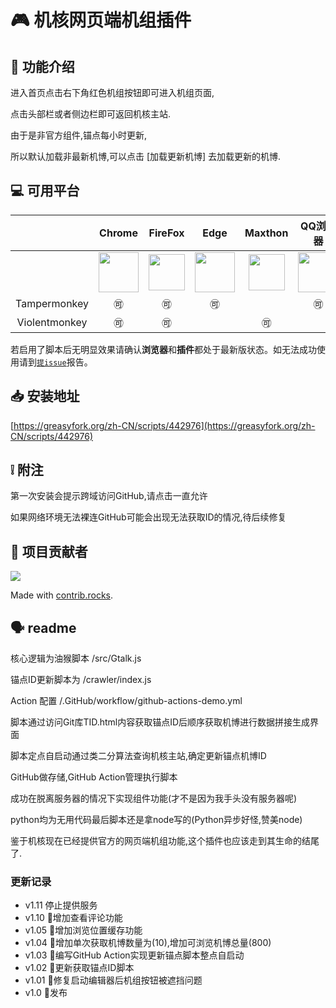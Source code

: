 # 🎮   机核网页端机组插件

<!-- 
<img src="https://raw.githubusercontent.com/swsoyee/psnine-enhanced-version/master/screenshots/homepage.png" width="300" align="right" style="max-width: 50%"> -->

## 🔧 功能介绍

进入首页点击右下角红色机组按钮即可进入机组页面,

点击头部栏或者侧边栏即可返回机核主站.

由于是非官方组件,锚点每小时更新,

所以默认加载非最新机博,可以点击 [加载更新机博] 去加载更新的机博.


## 💻 可用平台
||Chrome|FireFox|Edge|Maxthon|QQ浏览器|360浏览器|
| ---- | ---- | ---- | ---- | ---- | ---- | ---- |
| | <img src="https://raw.githubusercontent.com/swsoyee/psnine-night-mode-CSS/master/icon/chrome-512.png" width="64px"></img>| <img src="https://raw.githubusercontent.com/swsoyee/psnine-night-mode-CSS/master/icon/512px-Firefox_Logo%2C_2017.svg.png" width="58px"></img> | <img src="https://raw.githubusercontent.com/swsoyee/psnine-night-mode-CSS/master/icon/edge.png" width="64px"></img>|<div align="center"> <img src="https://raw.githubusercontent.com/swsoyee/psnine-night-mode-CSS/master/icon/Maxthon.png" width="58px"></img></div> |<div align="center"> <img src="https://raw.githubusercontent.com/swsoyee/psnine-night-mode-CSS/master/icon/qq.jpg" width="64px"></img></div> |  <div align="center"><img src="https://raw.githubusercontent.com/swsoyee/psnine-night-mode-CSS/master/icon/360 Security Browser.png" width="60px"></img></div>
|<div align="center">Tampermonkey</div>|<div align="center">🉑</div>|<div align="center">🉑</div>|<div align="center">🉑</div>||<div align="center">🉑</div>|<div align="center">🉑</div>|
|<div align="center">Violentmonkey</div>|<div align="center">🉑</div>|<div align="center">🉑</div>||<div align="center">🉑</div>||<div align="center">🉑</div>|

若启用了脚本后无明显效果请确认**浏览器**和**插件**都处于最新版状态。如无法成功使用请到[`提issue`](https://github.com/TOKdawn/gcores-talks-Viewer/issues)报告。

## 📥 安装地址

[https://greasyfork.org/zh-CN/scripts/442976](https://greasyfork.org/zh-CN/scripts/442976)

## ❕ 附注

第一次安装会提示跨域访问GitHub,请点击一直允许

如果网络环境无法裸连GitHub可能会出现无法获取ID的情况,待后续修复

## 👥 项目贡献者

<a href="https://github.com/TOKdawn/gcores-talks-Viewer/graphs/contributors">
  <img src="https://contrib.rocks/image?repo=TOKdawn/gcores-talks-Viewer" />
</a>

Made with [contrib.rocks](https://contrib.rocks).

## 🗣 readme

核心逻辑为油猴脚本 /src/Gtalk.js

锚点ID更新脚本为 /crawler/index.js

Action 配置 /.GitHub/workflow/github-actions-demo.yml

脚本通过访问Git库TID.html内容获取锚点ID后顺序获取机博进行数据拼接生成界面

脚本定点自启动通过类二分算法查询机核主站,确定更新锚点机博ID

GitHub做存储,GitHub Action管理执行脚本 

成功在脱离服务器的情况下实现组件功能(才不是因为我手头没有服务器呢)

python均为无用代码最后脚本还是拿node写的(Python异步好怪,赞美node)


鉴于机核现在已经提供官方的网页端机组功能,这个插件也应该走到其生命的结尾了.

### 更新记录
- v1.11 停止提供服务
- v1.10 🐞增加查看评论功能
- v1.05 🐞增加浏览位置缓存功能
- v1.04 🐞增加单次获取机博数量为(10),增加可浏览机博总量(800)
- v1.03 🐞编写GitHub Action实现更新锚点脚本整点自启动
- v1.02 🐞更新获取锚点ID脚本
- v1.01 🐞修复启动编辑器后机组按钮被遮挡问题
- v1.0 👑发布
  
</details>

